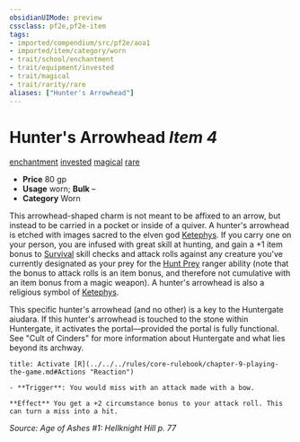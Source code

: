 ```yaml
---
obsidianUIMode: preview
cssclass: pf2e,pf2e-item
tags:
- imported/compendium/src/pf2e/aoa1
- imported/item/category/worn
- trait/school/enchantment
- trait/equipment/invested
- trait/magical
- trait/rarity/rare
aliases: ["Hunter's Arrowhead"]
---
```

# Hunter's Arrowhead *Item 4*  
[enchantment](enchantment.md)  [invested](invested.md)  [magical](magical.md)  [rare](rare.md)  

- **Price** 80 gp
- **Usage** worn; **Bulk** –
- **Category** Worn

This arrowhead-shaped charm is not meant to be affixed to an arrow, but instead to be carried in a pocket or inside of a quiver. A hunter's arrowhead is etched with images sacred to the elven god [Ketephys](../../setting/deities/ketephys-logm.md). If you carry one on your person, you are infused with great skill at hunting, and gain a +1 item bonus to [Survival](../../skills.md#Survival) skill checks and attack rolls against any creature you've currently designated as your prey for the [Hunt Prey](hunt-prey.md) ranger ability (note that the bonus to attack rolls is an item bonus, and therefore not cumulative with an item bonus from a magic weapon). A hunter's arrowhead is also a religious symbol of [Ketephys](../../setting/deities/ketephys-logm.md).

This specific hunter's arrowhead (and no other) is a key to the Huntergate aiudara. If this hunter's arrowhead is touched to the stone within Huntergate, it activates the portal—provided the portal is fully functional. See "Cult of Cinders" for more information about Huntergate and what lies beyond its archway.

```ad-embed-ability
title: Activate [R](../../../rules/core-rulebook/chapter-9-playing-the-game.md#Actions "Reaction")

- **Trigger**: You would miss with an attack made with a bow.

**Effect** You get a +2 circumstance bonus to your attack roll. This can turn a miss into a hit.
```

*Source: Age of Ashes #1: Hellknight Hill p. 77*
